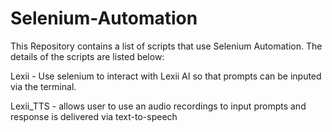 # Selenium-Automation

This Repository contains a list of scripts that use Selenium Automation. The details of the scripts are listed below:

Lexii - Use selenium to interact with Lexii AI so that prompts can be inputed via the terminal.

Lexii_TTS - allows user to use an audio recordings to input prompts and response is delivered via text-to-speech
